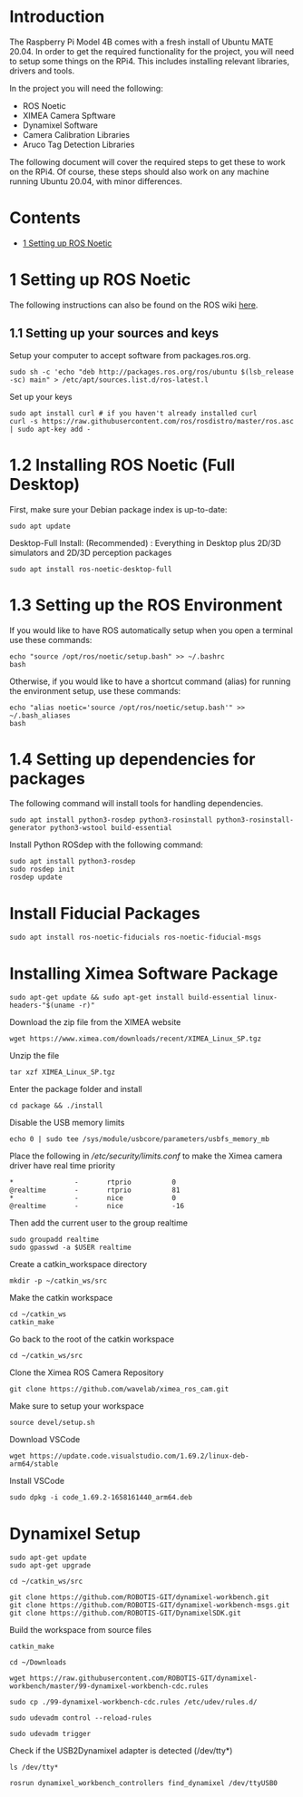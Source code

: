 # Introduction
The Raspberry Pi Model 4B comes with a fresh install of Ubuntu MATE 20.04.
In order to get the required functionality for the project, you will need to setup some things on the RPi4.
This includes installing relevant libraries, drivers and tools.

In the project you will need the following:
- ROS Noetic
- XIMEA Camera Spftware
- Dynamixel Software
- Camera Calibration Libraries
- Aruco Tag Detection Libraries

The following document will cover the required steps to get these to work on the RPi4.
Of course, these steps should also work on any machine running Ubuntu 20.04, with minor differences.

# Contents
- [1 Setting up ROS Noetic](1-setting-up-ros-noetic)

# 1 Setting up ROS Noetic

The following instructions can also be found on the ROS wiki [here](http://wiki.ros.org/noetic/Installation/Ubuntu).

## 1.1 Setting up your sources and keys

Setup your computer to accept software from packages.ros.org.

```console
sudo sh -c 'echo "deb http://packages.ros.org/ros/ubuntu $(lsb_release -sc) main" > /etc/apt/sources.list.d/ros-latest.l
```

Set up your keys

```console
sudo apt install curl # if you haven't already installed curl
curl -s https://raw.githubusercontent.com/ros/rosdistro/master/ros.asc | sudo apt-key add -
```
#  1.2 Installing ROS Noetic (Full Desktop)

First, make sure your Debian package index is up-to-date:
```console
sudo apt update
```

Desktop-Full Install: (Recommended) : Everything in Desktop plus 2D/3D simulators and 2D/3D perception packages

```console
sudo apt install ros-noetic-desktop-full
```
    
# 1.3 Setting up the ROS Environment

If you would like to have ROS automatically setup when you open a terminal use these commands:
```console
echo "source /opt/ros/noetic/setup.bash" >> ~/.bashrc
bash
```
Otherwise, if you would like to have a shortcut command (alias) for running the environment setup, use these commands:

```console
echo "alias noetic='source /opt/ros/noetic/setup.bash'" >> ~/.bash_aliases
bash
```

# 1.4 Setting up dependencies for packages
The following command will install tools for handling dependencies.
```console
sudo apt install python3-rosdep python3-rosinstall python3-rosinstall-generator python3-wstool build-essential
```
Install Python ROSdep with the following command:
```console
sudo apt install python3-rosdep
sudo rosdep init
rosdep update
```

# Install Fiducial Packages
```console
sudo apt install ros-noetic-fiducials ros-noetic-fiducial-msgs
```

# Installing Ximea Software Package
```console
sudo apt-get update && sudo apt-get install build-essential linux-headers-"$(uname -r)" 
```
Download the zip file from the XIMEA website
```console
wget https://www.ximea.com/downloads/recent/XIMEA_Linux_SP.tgz
```
Unzip the file
```console
tar xzf XIMEA_Linux_SP.tgz
```
Enter the package folder and install
```console
cd package && ./install
```

Disable the USB memory limits
```console
echo 0 | sudo tee /sys/module/usbcore/parameters/usbfs_memory_mb
```
Place the following in */etc/security/limits.conf* to make the Ximea camera driver have real time priority
```console
*               -       rtprio          0
@realtime       -       rtprio          81
*               -       nice            0
@realtime       -       nice            -16
```
Then add the current user to the group realtime
```console
sudo groupadd realtime
sudo gpasswd -a $USER realtime
```

Create a catkin_workspace directory
```console
mkdir -p ~/catkin_ws/src
```
Make the catkin workspace
```console
cd ~/catkin_ws
catkin_make
```
Go back to the root of the catkin workspace
```console
cd ~/catkin_ws/src
```
Clone the Ximea ROS Camera Repository
```console
git clone https://github.com/wavelab/ximea_ros_cam.git
```
Make sure to setup your workspace
```console
source devel/setup.sh
```
Download VSCode
```console
wget https://update.code.visualstudio.com/1.69.2/linux-deb-arm64/stable
```
Install VSCode
```console
sudo dpkg -i code_1.69.2-1658161440_arm64.deb
```


# Dynamixel Setup

```console
sudo apt-get update
sudo apt-get upgrade
```
```console
cd ~/catkin_ws/src
```
```console
git clone https://github.com/ROBOTIS-GIT/dynamixel-workbench.git
git clone https://github.com/ROBOTIS-GIT/dynamixel-workbench-msgs.git
git clone https://github.com/ROBOTIS-GIT/DynamixelSDK.git
```
Build the workspace from source files
```console
catkin_make
```
```console
cd ~/Downloads
```
```console
wget https://raw.githubusercontent.com/ROBOTIS-GIT/dynamixel-workbench/master/99-dynamixel-workbench-cdc.rules
```
```console
sudo cp ./99-dynamixel-workbench-cdc.rules /etc/udev/rules.d/
```
```console
sudo udevadm control --reload-rules
```
```console
sudo udevadm trigger
```
Check if the USB2Dynamixel adapter is detected (/dev/tty*)
```console
ls /dev/tty*
```
```console
rosrun dynamixel_workbench_controllers find_dynamixel /dev/ttyUSB0
```
